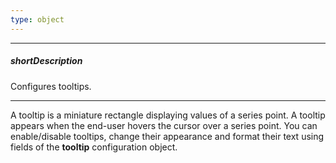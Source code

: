 ```yaml
---
type: object
---
```

---
##### shortDescription
Configures tooltips.

---
A tooltip is a miniature rectangle displaying values of a series point. A tooltip appears when the end-user hovers the cursor over a series point. You can enable/disable tooltips, change their appearance and format their text using fields of the **tooltip** configuration object.